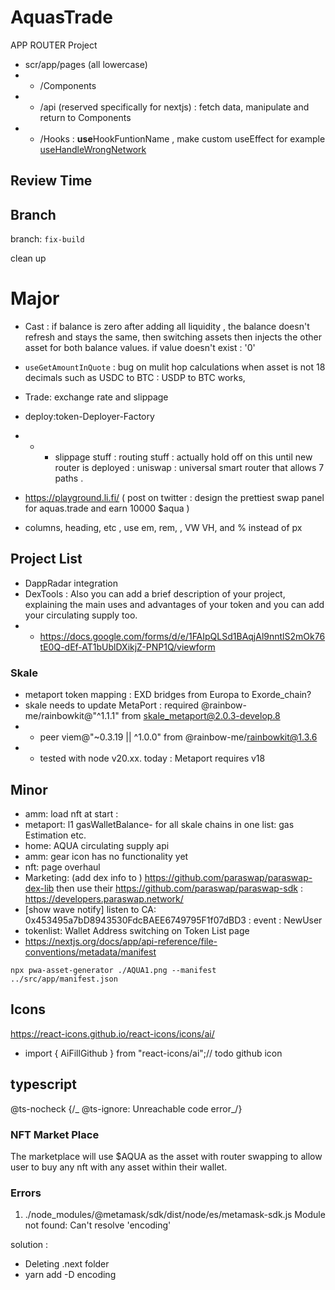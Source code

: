 # AquasTrade

APP ROUTER Project

- scr/app/pages (all lowercase)
- - /Components
- - /api (reserved specifically for nextjs) : fetch data, manipulate and return to Components
- - /Hooks : <b> use</b>HookFuntionName , make custom useEffect for example [useHandleWrongNetwork](/src/app/Hooks/useHandleWrongNetwork.ts)

## Review Time

## Branch

branch: `fix-build`

clean up

# Major

- Cast : if balance is zero after adding all liquidity , the balance doesn't refresh and stays the same, then switching assets then injects the other asset for both balance values. if value doesn't exist : '0'

- `useGetAmountInQuote` : bug on mulit hop calculations when asset is not 18 decimals such as USDC to BTC : USDP to BTC works,
- Trade: exchange rate and slippage
- deploy:token-Deployer-Factory
- - - slippage stuff : routing stuff : actually hold off on this until new router is deployed : uniswap : universal smart router that allows 7 paths .
- https://playground.li.fi/ ( post on twitter : design the prettiest swap panel for aquas.trade and earn 10000 $aqua )
- columns, heading, etc , use em, rem, , VW VH, and % instead of px

## Project List

- DappRadar integration
- DexTools : Also you can add a brief description of your project, explaining the main uses and advantages of your token and you can add your circulating supply too.
- - https://docs.google.com/forms/d/e/1FAIpQLSd1BAqjAl9nntlS2mOk76tE0Q-dEf-AT1bUblDXikjZ-PNP1Q/viewform

### Skale

- metaport token mapping : EXD bridges from Europa to Exorde_chain?
- skale needs to update MetaPort : required @rainbow-me/rainbowkit@"^1.1.1" from skale_metaport@2.0.3-develop.8
- - peer viem@"~0.3.19 || ^1.0.0" from @rainbow-me/rainbowkit@1.3.6
- - tested with node v20.xx. today : Metaport requires v18

## Minor

- amm: load nft at start :
- metaport: l1 gasWalletBalance- for all skale chains in one list: gas Estimation etc.
- home: AQUA circulating supply api
- amm: gear icon has no functionality yet
- nft: page overhaul
- Marketing: (add dex info to ) https://github.com/paraswap/paraswap-dex-lib
  then use their https://github.com/paraswap/paraswap-sdk : https://developers.paraswap.network/
- [show wave notify] listen to CA: 0x453495a7bD8943530FdcBAEE6749795F1f07dBD3 : event : NewUser
- tokenlist: Wallet Address switching on Token List page
- https://nextjs.org/docs/app/api-reference/file-conventions/metadata/manifest

`npx pwa-asset-generator ./AQUA1.png --manifest ../src/app/manifest.json`

## Icons

https://react-icons.github.io/react-icons/icons/ai/

- import { AiFillGithub } from "react-icons/ai";// todo github icon

## typescript

@ts-nocheck
{/_ @ts-ignore: Unreachable code error_/}

### NFT Market Place

The marketplace will use $AQUA as the asset with router swapping to allow user to buy any nft with any asset within their wallet.

### Errors

1. ./node_modules/@metamask/sdk/dist/node/es/metamask-sdk.js
   Module not found: Can't resolve 'encoding'

solution :

- Deleting .next folder
- yarn add -D encoding
